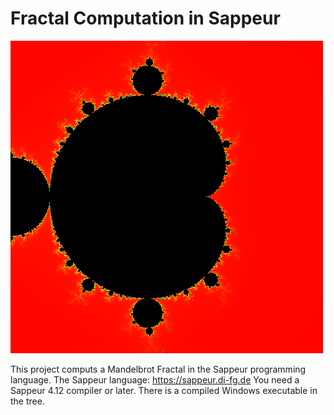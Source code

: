  

# Fractal Computation in Sappeur
![frac](bilder/fractal.bmp "Ein Fraktal")

This project computs a Mandelbrot Fractal in the Sappeur programming language.
The Sappeur language: https://sappeur.di-fg.de
You need a Sappeur 4.12 compiler or later.
There is a compiled Windows executable in the tree. 


